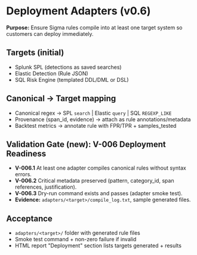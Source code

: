 # Deployment Adapters (v0.6)

**Purpose:** Ensure Sigma rules compile into at least one target system so customers can deploy immediately.

## Targets (initial)
- Splunk SPL (detections as saved searches)
- Elastic Detection (Rule JSON)
- SQL Risk Engine (templated DDL/DML or DSL)

## Canonical → Target mapping
- Canonical regex → SPL `search` | Elastic `query` | SQL `REGEXP_LIKE`
- Provenance (span_id, evidence) → attach as rule annotations/metadata
- Backtest metrics → annotate rule with FPR/TPR + samples_tested

## Validation Gate (new): V-006 Deployment Readiness
- **V-006.1** At least one adapter compiles canonical rules without syntax errors.
- **V-006.2** Critical metadata preserved (pattern, category_id, span references, justification).
- **V-006.3** Dry-run command exists and passes (adapter smoke test).
- **Evidence:** `adapters/<target>/compile_log.txt`, sample generated files.

## Acceptance
- `adapters/<target>/` folder with generated rule files
- Smoke test command + non-zero failure if invalid
- HTML report "Deployment" section lists targets generated + results